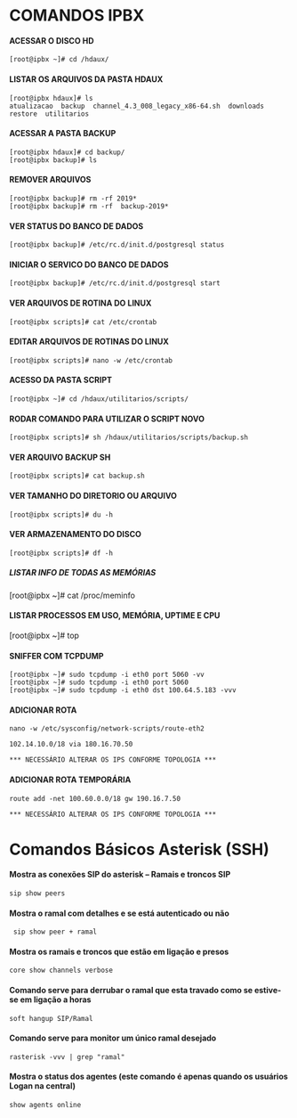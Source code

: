 # COMANDOS IPBX
#### ACESSAR O DISCO HD   
    [root@ipbx ~]# cd /hdaux/
#### LISTAR OS ARQUIVOS DA PASTA HDAUX   
    [root@ipbx hdaux]# ls
    atualizacao  backup  channel_4.3_008_legacy_x86-64.sh  downloads  restore  utilitarios
#### ACESSAR A PASTA BACKUP   
    [root@ipbx hdaux]# cd backup/
    [root@ipbx backup]# ls
#### REMOVER ARQUIVOS    
    [root@ipbx backup]# rm -rf 2019*
    [root@ipbx backup]# rm -rf  backup-2019*
#### VER STATUS DO BANCO DE DADOS   
    [root@ipbx backup]# /etc/rc.d/init.d/postgresql status
#### INICIAR O SERVICO DO BANCO DE DADOS   
    [root@ipbx backup]# /etc/rc.d/init.d/postgresql start
#### VER ARQUIVOS DE ROTINA DO LINUX   
    [root@ipbx scripts]# cat /etc/crontab
#### EDITAR ARQUIVOS DE ROTINAS DO LINUX   
    [root@ipbx scripts]# nano -w /etc/crontab
#### ACESSO DA PASTA SCRIPT   
    [root@ipbx ~]# cd /hdaux/utilitarios/scripts/
#### RODAR COMANDO PARA UTILIZAR O SCRIPT NOVO   
    [root@ipbx scripts]# sh /hdaux/utilitarios/scripts/backup.sh
#### VER ARQUIVO BACKUP SH   
    [root@ipbx scripts]# cat backup.sh
#### VER TAMANHO DO DIRETORIO OU ARQUIVO   
    [root@ipbx scripts]# du -h
#### VER ARMAZENAMENTO DO DISCO   
    [root@ipbx scripts]# df -h
##### LISTAR INFO DE TODAS AS MEMÓRIAS  
[root@ipbx ~]# cat /proc/meminfo
#### LISTAR PROCESSOS EM USO, MEMÓRIA, UPTIME E CPU    
[root@ipbx ~]# top 
#### SNIFFER COM TCPDUMP     
    [root@ipbx ~]# sudo tcpdump -i eth0 port 5060 -vv   
    [root@ipbx ~]# sudo tcpdump -i eth0 port 5060 
    [root@ipbx ~]# sudo tcpdump -i eth0 dst 100.64.5.183 -vvv
#### ADICIONAR ROTA 
    nano -w /etc/sysconfig/network-scripts/route-eth2

    102.14.10.0/18 via 180.16.70.50

    *** NECESSÁRIO ALTERAR OS IPS CONFORME TOPOLOGIA ***
#### ADICIONAR ROTA TEMPORÁRIA
    route add -net 100.60.0.0/18 gw 190.16.7.50

    *** NECESSÁRIO ALTERAR OS IPS CONFORME TOPOLOGIA ***
# Comandos Básicos Asterisk (SSH)
#### Mostra as conexões SIP do asterisk – Ramais e troncos SIP   
    sip show peers
#### Mostra o ramal com detalhes e se está autenticado ou não   
     sip show peer + ramal 
#### Mostra os ramais e troncos que estão em ligação e presos   
    core show channels verbose
#### Comando serve para derrubar o ramal que esta travado como se estive-se em ligação a horas   
    soft hangup SIP/Ramal
#### Comando serve para monitor um único ramal desejado
    rasterisk -vvv | grep "ramal"
#### Mostra o status dos agentes (este comando é apenas quando os usuários Logan na central)
    show agents online
